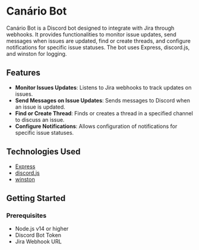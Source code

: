 # Canário Bot

Canário Bot is a Discord bot designed to integrate with Jira through webhooks. It provides functionalities to monitor issue updates, send messages when issues are updated, find or create threads, and configure notifications for specific issue statuses. The bot uses Express, discord.js, and winston for logging.

## Features

- **Monitor Issues Updates**: Listens to Jira webhooks to track updates on issues.
- **Send Messages on Issue Updates**: Sends messages to Discord when an issue is updated.
- **Find or Create Thread**: Finds or creates a thread in a specified channel to discuss an issue.
- **Configure Notifications**: Allows configuration of notifications for specific issue statuses.

## Technologies Used

- [Express](https://expressjs.com/)
- [discord.js](https://discord.js.org/)
- [winston](https://github.com/winstonjs/winston)

## Getting Started

### Prerequisites

- Node.js v14 or higher
- Discord Bot Token
- Jira Webhook URL
